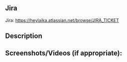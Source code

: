 ## Jira
Jira: https://heylaika.atlassian.net/browse/JIRA_TICKET

## Description
<!--- Why is this change required? What problem does it solve? -->

## Screenshots/Videos (if appropriate):
